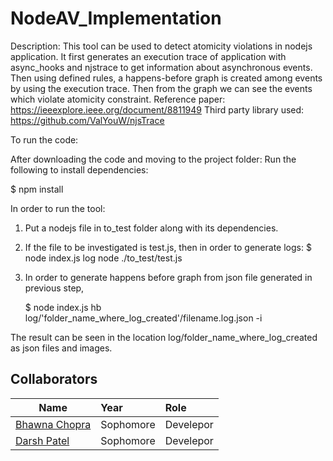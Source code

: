 # NodeAV_Implementation
Description: 
This tool can be used to detect atomicity violations in nodejs application. It first
generates an execution trace of application with async_hooks and njstrace to get information
about asynchronous events. Then using defined rules, a happens-before graph is created among events by using the execution trace. Then from the graph we can see the events which violate atomicity constraint.
Reference paper: https://ieeexplore.ieee.org/document/8811949
Third party library used: https://github.com/ValYouW/njsTrace

To run the code:

After downloading the code and moving to the project folder:
Run the following to install dependencies:

$ npm install


In order to run the tool:

1. Put a nodejs file in to_test folder along with its dependencies.

2. If the file to be investigated is test.js, then in order to generate logs:
    $ node index.js log node ./to_test/test.js

3. In order to generate happens before graph from json file generated in previous step,

    $ node index.js hb log/'folder_name_where_log_created'/filename.log.json -i

The result can be seen in the location log/folder_name_where_log_created as json files and images.


## Collaborators
| Name              | Year          |Role   |
| ----------------- |:-------------|:----------|
|[Bhawna Chopra ](https://github.com/bhawnachopra2002)|Sophomore|Develepor|
|[Darsh Patel](https://github.com/patel-16)|Sophomore|Develepor|
